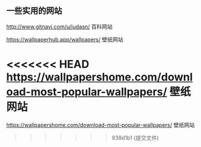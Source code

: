 ## 一些实用的网站

http://www.gitnavi.com/u/judasn/ 百科网站

https://wallpaperhub.app/wallpapers/ 壁纸网站

<<<<<<< HEAD
https://wallpapershome.com/download-most-popular-wallpapers/ 壁纸网站
=======
https://wallpapershome.com/download-most-popular-wallpapers/ 壁纸网站

>>>>>>> 938d1b1 (提交文件)
